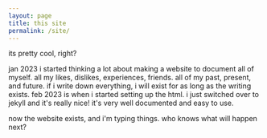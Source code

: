 ```yaml
---
layout: page
title: this site
permalink: /site/
---
```


its pretty cool, right? 

jan 2023 i started thinking a lot about making a website to document all of myself. all my likes, dislikes, experiences, friends. all of my past, present, and future. if i write down everything, i will exist for as long as the writing exists. feb 2023 is when i started setting up the html. i just switched over to jekyll and it's really nice! it's very well documented and easy to use.

now the website exists, and i'm typing things. who knows what will happen next? 